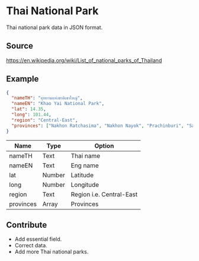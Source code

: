 # Thai National Park
Thai national park data in JSON format.

## Source
https://en.wikipedia.org/wiki/List_of_national_parks_of_Thailand

## Example
```json
{
  "nameTH": "อุทยานแห่งชาติเขาใหญ่",
  "nameEN": "Khao Yai National Park",
  "lat": 14.35,
  "long": 101.44,
  "region": "Central-East",
  "provinces": ["Nakhon Ratchasima", "Nakhon Nayok", "Prachinburi", "Saraburi"]
}
```
| Name          |Type   | Option        |
| ------------- |-------|---------------|
| nameTH        |Text   | Thai name     |
| nameEN        |Text   | Eng name      |
| lat           |Number | Latitude      |
| long          |Number | Longitude     |
| region        |Text   | Region i.e. Central-East|
| provinces     |Array  | Provinces     |

## Contribute
- Add essential field.
- Correct data.
- Add more Thai national parks.
